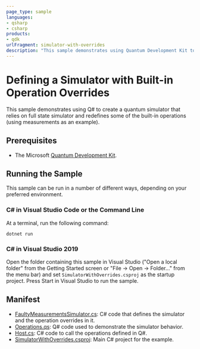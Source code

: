 ```yaml
---
page_type: sample
languages:
- qsharp
- csharp
products:
- qdk
urlFragment: simulator-with-overrides
description: "This sample demonstrates using Quantum Development Kit to create a quantum simulator that relies on full state simulator and redefines some of the built-in operations (measurements)."
---
```


# Defining a Simulator with Built-in Operation Overrides

This sample demonstrates using Q# to create a quantum simulator that relies on full state simulator and redefines some of the built-in operations (using measurements as an example).

## Prerequisites

- The Microsoft [Quantum Development Kit](https://docs.microsoft.com/quantum/install-guide/).

## Running the Sample

This sample can be run in a number of different ways, depending on your preferred environment.

### C# in Visual Studio Code or the Command Line

At a terminal, run the following command:

```dotnetcli
dotnet run
```

### C# in Visual Studio 2019

Open the folder containing this sample in Visual Studio ("Open a local folder" from the Getting Started screen or "File → Open → Folder..." from the menu bar) and set `SimulatorWithOverrides.csproj` as the startup project.
Press Start in Visual Studio to run the sample. 

## Manifest

- [FaultyMeasurementsSimulator.cs](https://github.com/microsoft/Quantum/blob/main/samples/runtime/simulator-with-overrides/FaultyMeasurementsSimulator.cs): C# code that defines the simulator and the operation overrides in it.
- [Operations.qs](https://github.com/microsoft/Quantum/blob/main/samples/runtime/simulator-with-overrides/Operations.qs): Q# code used to demonstrate the simulator behavior.
- [Host.cs](https://github.com/microsoft/Quantum/blob/main/samples/runtime/simulator-with-overrides/Host.cs): C# code to call the operations defined in Q#.
- [SimulatorWithOverrides.csproj](https://github.com/microsoft/Quantum/blob/main/samples/simulationruntime/simulator-with-overrides/SimulatorWithOverrides.csproj): Main C# project for the example.
